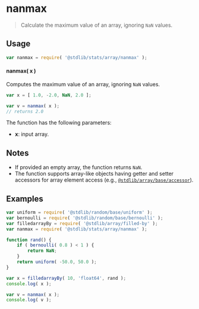 <!--

@license Apache-2.0

Copyright (c) 2025 The Stdlib Authors.

Licensed under the Apache License, Version 2.0 (the "License");
you may not use this file except in compliance with the License.
You may obtain a copy of the License at

   http://www.apache.org/licenses/LICENSE-2.0

Unless required by applicable law or agreed to in writing, software
distributed under the License is distributed on an "AS IS" BASIS,
WITHOUT WARRANTIES OR CONDITIONS OF ANY KIND, either express or implied.
See the License for the specific language governing permissions and
limitations under the License.

-->

# nanmax

> Calculate the maximum value of an array, ignoring `NaN` values.

<section class="intro">

</section>

<!-- /.intro -->

<section class="usage">

## Usage

```javascript
var nanmax = require( '@stdlib/stats/array/nanmax' );
```

#### nanmax( x )

Computes the maximum value of an array, ignoring `NaN` values.

```javascript
var x = [ 1.0, -2.0, NaN, 2.0 ];

var v = nanmax( x );
// returns 2.0
```

The function has the following parameters:

-   **x**: input array.

</section>

<!-- /.usage -->

<section class="notes">

## Notes

-   If provided an empty array, the function returns `NaN`.
-   The function supports array-like objects having getter and setter accessors for array element access (e.g., [`@stdlib/array/base/accessor`][@stdlib/array/base/accessor]).

</section>

<!-- /.notes -->

<section class="examples">

## Examples

<!-- eslint no-undef: "error" -->

```javascript
var uniform = require( '@stdlib/random/base/uniform' );
var bernoulli = require( '@stdlib/random/base/bernoulli' );
var filledarrayBy = require( '@stdlib/array/filled-by' );
var nanmax = require( '@stdlib/stats/array/nanmax' );

function rand() {
    if ( bernoulli( 0.8 ) < 1 ) {
        return NaN;
    }
    return uniform( -50.0, 50.0 );
}

var x = filledarrayBy( 10, 'float64', rand );
console.log( x );

var v = nanmax( x );
console.log( v );
```

</section>

<!-- /.examples -->

<!-- Section for related `stdlib` packages. Do not manually edit this section, as it is automatically populated. -->

<section class="related">

</section>

<!-- /.related -->

<!-- Section for all links. Make sure to keep an empty line after the `section` element and another before the `/section` close. -->

<section class="links">

[@stdlib/array/base/accessor]: https://github.com/stdlib-js/array-base-accessor

</section>

<!-- /.links -->
